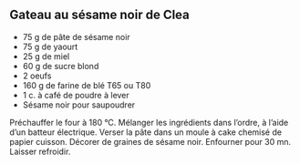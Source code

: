 ## Gateau au sésame noir de Clea

* 75 g de pâte de sésame noir
* 75 g de yaourt
* 25 g de miel
* 60 g de sucre blond
* 2 oeufs
* 160 g de farine de blé T65 ou T80
* 1 c. à café de poudre à lever
* Sésame noir pour saupoudrer

Préchauffer le four à 180 °C. Mélanger les ingrédients dans l’ordre, à l’aide d’un batteur électrique. Verser la pâte dans un moule à cake chemisé de papier cuisson. Décorer de graines de sésame noir. Enfourner pour 30 mn. Laisser refroidir.

